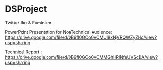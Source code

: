 # DSProject
Twitter Bot &amp; Feminism 


PowerPoint Presentation for NonTechnical Audience: 
https://drive.google.com/file/d/0B9fl0GCoOvCMUl8xNjVRQWZyZHc/view?usp=sharing

Technical Report :
https://drive.google.com/file/d/0B9fl0GCoOvCMMGhHRlNfeUVScDA/view?usp=sharing
